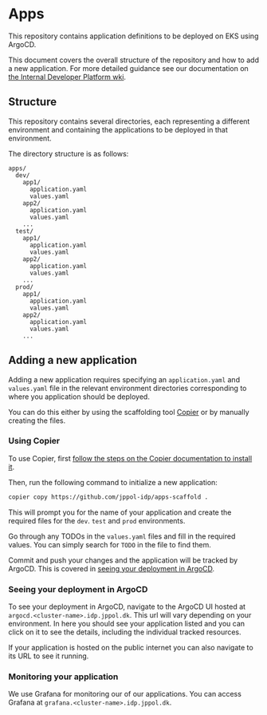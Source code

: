 # Apps

This repository contains application definitions to be deployed on EKS using
ArgoCD.

This document covers the overall structure of the repository and how to add a
new application. For more detailed guidance see our documentation on
[the Internal Developer Platform wki](https://github.com/jppol-idp/internal-developer-platform/wiki/IDP-documentation).

## Structure

This repository contains several directories, each representing a different
environment and containing the applications to be deployed in that environment.

The directory structure is as follows:

```
apps/
  dev/
    app1/
      application.yaml
      values.yaml
    app2/
      application.yaml
      values.yaml
    ...
  test/
    app1/
      application.yaml
      values.yaml
    app2/
      application.yaml
      values.yaml
    ...
  prod/
    app1/
      application.yaml
      values.yaml
    app2/
      application.yaml
      values.yaml
    ...
```

## Adding a new application

Adding a new application requires specifying an `application.yaml` and
`values.yaml` file in the relevant environment directories corresponding to
where you application should be deployed.

You can do this either by using the scaffolding tool
[Copier](https://copier.readthedocs.io/en/stable/#installation) or by manually
creating the files.

### Using Copier

To use Copier, first
[follow the steps on the Copier documentation to install it](https://copier.readthedocs.io/en/stable/#installation).

Then, run the following command to initialize a new application:

```bash
copier copy https://github.com/jppol-idp/apps-scaffold .
```

This will prompt you for the name of your application and create the required
files for the `dev`. `test` and `prod` environments.

Go through any TODOs in the `values.yaml` files and fill in the required values.
You can simply search for `TODO` in the file to find them.

Commit and push your changes and the application will be tracked by ArgoCD. This
is covered in
[seeing your deployment in ArgoCD](#seeing-your-deployment-in-argocd).

### Seeing your deployment in ArgoCD

To see your deployment in ArgoCD, navigate to the ArgoCD UI hosted at
`argocd.<cluster-name>.idp.jppol.dk`. This url will vary depending on your
environment. In here you should see your application listed and you can click on
it to see the details, including the individual tracked resources.

If your application is hosted on the public internet you can also navigate to
its URL to see it running.

### Monitoring your application

We use Grafana for monitoring our of our applications. You can access Grafana at
`grafana.<cluster-name>.idp.jppol.dk`.
